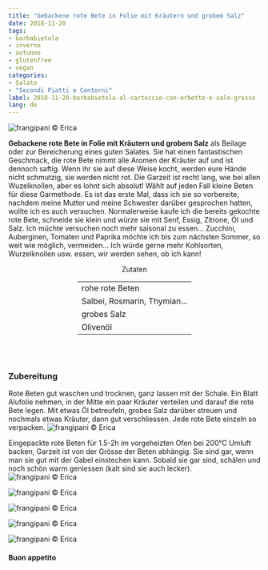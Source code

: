 ```yaml
---
title: "Gebackene rote Bete in Folie mit Kräutern und grobem Salz"
date: 2018-11-20
tags:
- barbabietola
- inverno
- autunno
- glutenfree
- vegan
categories:
- Salato
- "Secondi Piatti e Contorni"
label: 2018-11-20-barbabietola-al-cartoccio-con-erbette-e-sale-grosso
lang: de
---
```

![](../2018-11-20-barbabietola-al-cartoccio-con-erbette-e-sale-grosso/header.jpg "frangipani © Erica")

**Gebackene rote Bete in Folie mit Kräutern und grobem Salz** als Beilage oder zur Bereicherung eines guten Salates. Sie hat einen fantastischen Geschmack, die rote Bete nimmt alle Aromen der Kräuter auf und ist dennoch saftig. Wenn ihr sie auf diese Weise kocht, werden eure Hände nicht schmutzig, sie werden nicht rot. Die Garzeit ist recht lang, wie bei allen Wuzelknollen, aber es lohnt sich absolut! Wählt auf jeden Fall kleine Beten für diese Garmethode. Es ist das erste Mal, dass ich sie so vorbereite, nachdem meine Mutter und meine Schwester darüber gesprochen hatten, wollte ich es auch versuchen. Normalerweise kaufe ich die bereits gekochte rote Bete, schneide sie klein und würze sie mit Senf, Essig, Zitrone, Öl und Salz. Ich müchte versuchen noch mehr saisonal zu essen... Zucchini, Auberginen, Tomaten und Paprika möchte ich bis zum nächsten Sommer, so weit wie möglich, vermeiden... Ich würde gerne mehr Kohlsorten, Wurzelknollen usw. essen, wir werden sehen, ob ich kann!

<div id="wrapper" style="text-align: center">
  <div id="yourdiv" style="display: inline-block;">
    <div class="ingredients" itemscope itemtype="http://schema.org/Recipe">
      <span itemprop="name" style="display:none;">Gebackene rote Bete in Folie mit Kräutern und grobem Salz</span>
      <span itemprop="recipeCategory" style="display:none;">Herzhaftes</span>
      <img itemprop="image" style="display:none;" class="ignore-gallery-item" src="../2018-11-20-barbabietola-al-cartoccio-con-erbette-e-sale-grosso/header.jpeg"/>
      <span itemprop="author" style="display:none;">Erica Raiano</span>
      <span itemprop="description" style="display:none;">Gebackene rote Bete in Folie mit Kräutern und grobem Salz als Beilage oder zur Bereicherung eines guten Salates.</span>
      <div class="ingredients-title">Zutaten</div>
      <table>
        <tbody>
          </tr>
          <tr itemprop="recipeIngredient">
            <td>rohe rote Beten</td>
          </tr>
          <tr itemprop="recipeIngredient">
            <td>Salbei, Rosmarin, Thymian...</td>
          </tr>
          <tr itemprop="recipeIngredient">
            <td>grobes Salz</td>
          </tr>
          <tr itemprop="recipeIngredient">
            <td>Olivenöl</td>
          </tr>
          <tr>
        </tbody>
      </table>
      <br></br>
    </div>
  </div>
</div>


<h3>
  <font color="grey">
    <i class="fa-solid fa-gears"></i>
  </font> Zubereitung
</h3>

Rote Beten gut waschen und trocknen, ganz lassen mit der Schale. Ein Blatt Alufolie nehmen, in der Mitte ein paar Kräuter verteilen und darauf die rote Bete legen. Mit etwas Öl betreufeln, grobes Salz darüber streuen und nochmals etwas Kräuter, dann gut verschliessen. Jede rote Bete einzeln so verpacken.
![](../2018-11-20-barbabietola-al-cartoccio-con-erbette-e-sale-grosso/barbabietola.jpg "frangipani © Erica")

Eingepackte rote Beten für 1.5-2h im vorgeheizten Ofen bei 200°C Umluft backen, Garzeit ist von der Grösse der Beten abhängig. Sie sind gar, wenn man sie gut mit der Gabel einstechen kann. Sobald sie gar sind, schälen und noch schön warm geniessen (kalt sind sie auch lecker).
![](../2018-11-20-barbabietola-al-cartoccio-con-erbette-e-sale-grosso/risultato1.jpg "frangipani © Erica")

![](../2018-11-20-barbabietola-al-cartoccio-con-erbette-e-sale-grosso/risultato2.jpg "frangipani © Erica")

![](../2018-11-20-barbabietola-al-cartoccio-con-erbette-e-sale-grosso/risultato3.jpg "frangipani © Erica")

![](../2018-11-20-barbabietola-al-cartoccio-con-erbette-e-sale-grosso/risultato4.jpg "frangipani © Erica")

![](../2018-11-20-barbabietola-al-cartoccio-con-erbette-e-sale-grosso/risultato5.jpg "frangipani © Erica")

<h4>Buon appetito
  <font color="red">
    <i class="fa-regular fa-face-smile"></i>
  </font>
</h4>